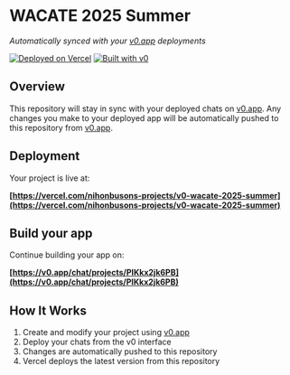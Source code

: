 # WACATE 2025 Summer

*Automatically synced with your [v0.app](https://v0.app) deployments*

[![Deployed on Vercel](https://img.shields.io/badge/Deployed%20on-Vercel-black?style=for-the-badge&logo=vercel)](https://vercel.com/nihonbusons-projects/v0-wacate-2025-summer)
[![Built with v0](https://img.shields.io/badge/Built%20with-v0.app-black?style=for-the-badge)](https://v0.app/chat/projects/PIKkx2jk6PB)

## Overview

This repository will stay in sync with your deployed chats on [v0.app](https://v0.app).
Any changes you make to your deployed app will be automatically pushed to this repository from [v0.app](https://v0.app).

## Deployment

Your project is live at:

**[https://vercel.com/nihonbusons-projects/v0-wacate-2025-summer](https://vercel.com/nihonbusons-projects/v0-wacate-2025-summer)**

## Build your app

Continue building your app on:

**[https://v0.app/chat/projects/PIKkx2jk6PB](https://v0.app/chat/projects/PIKkx2jk6PB)**

## How It Works

1. Create and modify your project using [v0.app](https://v0.app)
2. Deploy your chats from the v0 interface
3. Changes are automatically pushed to this repository
4. Vercel deploys the latest version from this repository
